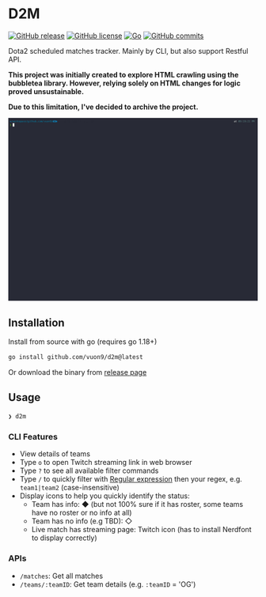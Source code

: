 # D2M

[![GitHub release](https://img.shields.io/github/release/vuon9/d2m.svg)](https://GitHub.com/vuon9/d2m/releases/)
[![GitHub license](https://badgen.net/github/license/vuon9/d2m)](https://github.com/vuon9/d2m/blob/master/LICENSE)
[![Go](https://github.com/vuon9/d2m/actions/workflows/go.yml/badge.svg)](https://github.com/vuon9/d2m/actions/workflows/go.yml)
[![GitHub commits](https://badgen.net/github/commits/vuon9/d2m)](https://github.com/vuon9/d2m/commit/)

Dota2 scheduled matches tracker. Mainly by CLI, but also support Restful API.

**This project was initially created to explore HTML crawling using the bubbletea library. However, relying solely on HTML changes for logic proved unsustainable.**

**Due to this limitation, I've decided to archive the project.**

![Main](./resource/main-with-details.gif)

## Installation

Install from source with go (requires go 1.18+)

```bash
go install github.com/vuon9/d2m@latest
```

Or download the binary from [release page](https://github.com/vuon9/d2m/releases)

## Usage

```bash
❯ d2m
```

### CLI Features

- View details of teams
- Type `o` to open Twitch streaming link in web browser
- Type `?` to see all available filter commands
- Type `/` to quickly filter with [Regular expression](https://en.wikipedia.org/wiki/Regular_expression) then your regex, e.g. `team1|team2` (case-insensitive)
- Display icons to help you quickly identify the status:
    - Team has info: ◆ (but not 100% sure if it has roster, some teams have no roster or no info at all)
    - Team has no info (e.g TBD): ◇
    - Live match has streaming page: Twitch icon (has to install Nerdfont to display correctly)

### APIs

- `/matches`: Get all matches
- `/teams/:teamID`: Get team details (e.g. `:teamID` = 'OG')
